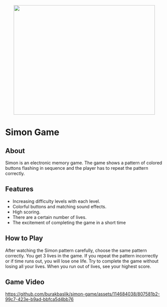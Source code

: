 <div align="center">
	<img height="350" width="450" src="https://github.com/burakbaslik/simon-game/assets/114684038/e0b5d5bc-98ae-41d7-8a72-fd594ed09ff8"  />
</div>

# **Simon Game**

## **About**
Simon is an electronic memory game. The game shows a pattern of colored buttons flashing in sequence and the player has to repeat the pattern correctly.

## **Features**
* Increasing difficulty levels with each level.
* Colorful buttons and matching sound effects.
* High scoring.
* There are a certain number of lives.
* The excitement of completing the game in a short time

## **How to Play**
After watching the Simon pattern carefully, choose the same pattern correctly. You get 3 lives in the game. If you repeat the pattern incorrectly or if time runs out, you will lose one life. Try to complete the game without losing all your lives. When you run out of lives, see your highest score.

## **Game Video**
https://github.com/burakbaslik/simon-game/assets/114684038/807581b2-99c7-423e-b9ad-bbfca5d4bb76




